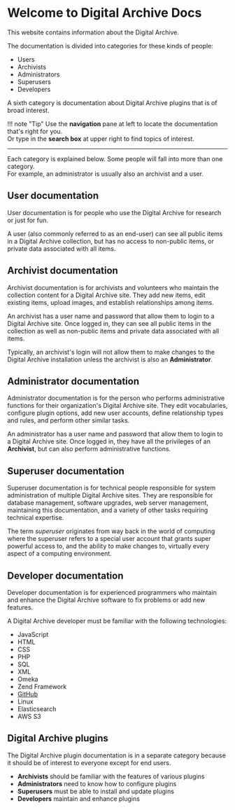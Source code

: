 # Welcome to Digital Archive Docs

This website contains information about the Digital Archive.

The documentation is divided into categories for these kinds of people:

- Users
- Archivists
- Administrators
- Superusers
- Developers

A sixth category is documentation about Digital Archive plugins that is of broad interest.

!!! note "Tip" 
    Use the **navigation** pane at left to locate the documentation that's right for you.  
    Or type in the **search box** at upper right to find topics of interest.

---

Each category is explained below. Some people will fall into more than one category.  
For example, an administrator is usually also an archivist and a user.

## User documentation
User documentation is for people who use the Digital Archive for research or just for fun.

A user (also commonly referred to as an end-user) can see all public items in a Digital Archive collection,
but has no access to non-public items, or private data associated with all items.

## Archivist documentation
Archivist documentation is for archivists and volunteers who maintain the collection content
for a Digital Archive site. They add new items, edit existing items, upload images, and establish relationships among items.

An archivist has a user name and password that allow them to login to a Digital Archive site. Once logged in, they
can see all public items in the collection as well as non-public items and private data associated with all items.

Typically, an archivist's login will not allow them to make changes to the Digital Archive installation unless
the archivist is also an **Administrator**.

## Administrator documentation

Administrator documentation is for the person who performs administrative functions for their organization's Digital Archive site. They edit vocabularies, configure plugin options, add new user accounts, define relationship types and rules, and perform other similar tasks.

An administrator has a user name and password that allow them to login to a Digital Archive site. Once logged in, they
have all the privileges of an **Archivist**, but can also perform administrative functions.

## Superuser documentation
Superuser documentation is for technical people responsible for system administration of multiple Digital Archive sites. They are responsible for database management, software upgrades, web server management, maintaining this documentation, and a variety of other tasks requiring technical expertise.

The term *superuser* originates from way back in the world of computing where the superuser refers to a special user account
that grants super powerful access to, and the ability to make changes to, virtually every aspect of a computing environment.

## Developer documentation
Developer documentation is for experienced programmers who maintain and enhance the Digital Archive software
to fix problems or add new features.

A Digital Archive developer must be familiar with the following technologies:

- JavaScript
- HTML 
- CSS
- PHP
- SQL
- XML
- Omeka
- Zend Framework
- [GitHub](developer/github.md)
- Linux
- Elasticsearch
- AWS S3

## Digital Archive plugins

The Digital Archive plugin documentation is in a separate category because it should be of interest to
everyone except for end users.

-   **Archivists** should be familiar with the features of various plugins
-   **Administrators** need to know how to configure plugins
-   **Superusers** must be able to install and update plugins
-   **Developers** maintain and enhance plugins
